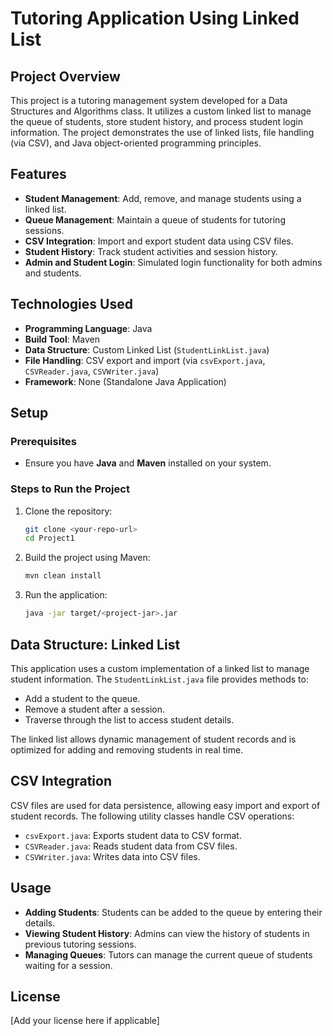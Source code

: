 
# Tutoring Application Using Linked List

## Project Overview

This project is a tutoring management system developed for a Data Structures and Algorithms class. It utilizes a custom linked list to manage the queue of students, store student history, and process student login information. The project demonstrates the use of linked lists, file handling (via CSV), and Java object-oriented programming principles.

## Features

- **Student Management**: Add, remove, and manage students using a linked list.
- **Queue Management**: Maintain a queue of students for tutoring sessions.
- **CSV Integration**: Import and export student data using CSV files.
- **Student History**: Track student activities and session history.
- **Admin and Student Login**: Simulated login functionality for both admins and students.

## Technologies Used

- **Programming Language**: Java
- **Build Tool**: Maven
- **Data Structure**: Custom Linked List (`StudentLinkList.java`)
- **File Handling**: CSV export and import (via `csvExport.java`, `CSVReader.java`, `CSVWriter.java`)
- **Framework**: None (Standalone Java Application)

## Setup

### Prerequisites

- Ensure you have **Java** and **Maven** installed on your system.

### Steps to Run the Project

1. Clone the repository:
   ```bash
   git clone <your-repo-url>
   cd Project1
   ```

2. Build the project using Maven:
   ```bash
   mvn clean install
   ```

3. Run the application:
   ```bash
   java -jar target/<project-jar>.jar
   ```

## Data Structure: Linked List

This application uses a custom implementation of a linked list to manage student information. The `StudentLinkList.java` file provides methods to:

- Add a student to the queue.
- Remove a student after a session.
- Traverse through the list to access student details.
  
The linked list allows dynamic management of student records and is optimized for adding and removing students in real time.

## CSV Integration

CSV files are used for data persistence, allowing easy import and export of student records. The following utility classes handle CSV operations:

- `csvExport.java`: Exports student data to CSV format.
- `CSVReader.java`: Reads student data from CSV files.
- `CSVWriter.java`: Writes data into CSV files.

## Usage

- **Adding Students**: Students can be added to the queue by entering their details.
- **Viewing Student History**: Admins can view the history of students in previous tutoring sessions.
- **Managing Queues**: Tutors can manage the current queue of students waiting for a session.

## License

[Add your license here if applicable]
